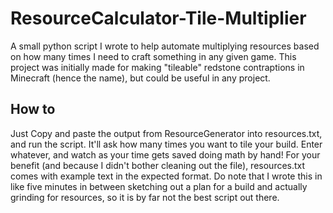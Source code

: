 # ResourceCalculator-Tile-Multiplier
A small python script I wrote to help automate multiplying resources based on how many times I need to craft something in any given game. This project was initially made for making "tileable" redstone contraptions in Minecraft (hence the name), but could be useful in any project.

## How to
Just Copy and paste the output from ResourceGenerator into resources.txt, and run the script. It'll ask how many times you want to tile your build. Enter whatever, and watch as your time gets saved doing math by hand!
For your benefit (and because I didn't bother cleaning out the file), resources.txt comes with example text in the expected format.
Do note that I wrote this in like five minutes in between sketching out a plan for a build and actually grinding for resources, so it is by far not the best script out there.
